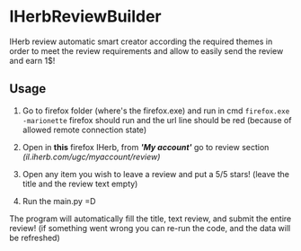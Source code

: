 # IHerbReviewBuilder
IHerb review automatic smart creator according the required themes in order to meet the review requirements and allow to easily send the review and earn 1$!

## Usage
1. Go to firefox folder (where's the firefox.exe) and run in cmd ```firefox.exe -marionette``` firefox should run and the url line should be red (because of allowed remote connection state)

2. Open in **this** firefox IHerb, from ***'My account'*** go to review section *(il.iherb.com/ugc/myaccount/review)*

3. Open any item you wish to leave a review and put a 5/5 stars! (leave the title and the review text empty)
  
4. Run the main.py =D

The program will automatically fill the title, text review, and submit the entire review! (if something went wrong you can re-run the code, and the data will be refreshed)
